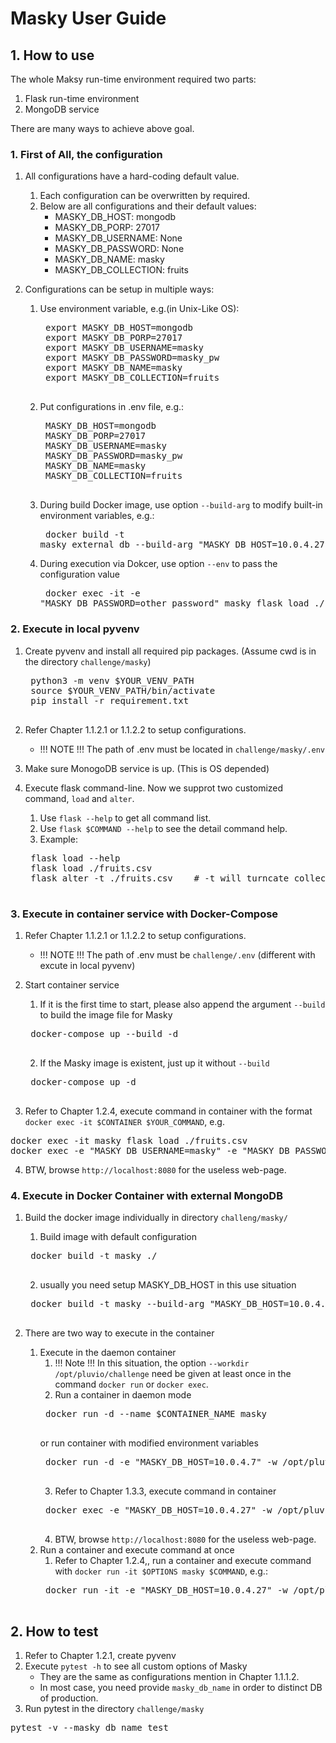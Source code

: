 # Masky User Guide


## 1. How to use
   The whole Maksy run-time environment required two parts:
   1. Flask run-time environment
   2. MongoDB service

There are many ways to achieve above goal.

### 1. First of All, the configuration
1. All configurations have a hard-coding default value.
    1. Each configuration can be overwritten by required.
    2. Below are all configurations and their default values:
       - MASKY_DB_HOST: mongodb
       - MASKY_DB_PORP: 27017
       - MASKY_DB_USERNAME: None
       - MASKY_DB_PASSWORD: None
       - MASKY_DB_NAME: masky
       - MASKY_DB_COLLECTION: fruits

2. Configurations can be setup in multiple ways:
    1. Use environment variable, e.g.(in Unix-Like OS):
        <pre>
        export MASKY_DB_HOST=mongodb
        export MASKY_DB_PORP=27017
        export MASKY_DB_USERNAME=masky
        export MASKY_DB_PASSWORD=masky_pw
        export MASKY_DB_NAME=masky
        export MASKY_DB_COLLECTION=fruits
        </pre>
    2. Put configurations in .env file, e.g.:
        <pre>
        MASKY_DB_HOST=mongodb
        MASKY_DB_PORP=27017
        MASKY_DB_USERNAME=masky
        MASKY_DB_PASSWORD=masky_pw
        MASKY_DB_NAME=masky
        MASKY_DB_COLLECTION=fruits
        </pre>
    3. During build Docker image, use option `--build-arg` to modify built-in environment variables, e.g.:
            <pre>
            docker build -t masky_external_db --build-arg "MASKY_DB_HOST=10.0.4.27" ./
            </pre>
    4. During execution via Dokcer, use option `--env` to pass the configuration value
            <pre>
            docker exec -it -e "MASKY_DB_PASSWORD=other_password" masky flask load ./fruits.csv -t
            </pre>
        
### 2. Execute in local pyvenv
1. Create pyvenv and install all required pip packages. (Assume cwd is in the directory `challenge/masky`)
    <pre>
    python3 -m venv $YOUR_VENV_PATH
    source $YOUR_VENV_PATH/bin/activate
    pip install -r requirement.txt
    </pre>

2. Refer Chapter 1.1.2.1 or 1.1.2.2 to setup configurations.
   - !!! NOTE !!! The path of .env must be located in `challenge/masky/.env`

3. Make sure MonogoDB service is up. (This is OS depended)

4. Execute flask command-line. Now we supprot two customized command, `load` and `alter`.
    1. Use `flask --help` to get all command list. 
    2. Use `flask $COMMAND --help` to see the detail command help.
    3. Example:
    <pre>
    flask load --help
    flask load ./fruits.csv
    flask alter -t ./fruits.csv    # -t will turncate collection before write new one
    </pre>

### 3. Execute in container service with Docker-Compose
1. Refer Chapter 1.1.2.1 or 1.1.2.2 to setup configurations.
    - !!! NOTE !!! The path of .env must be `challenge/.env` (different with excute in local pyvenv)

2. Start container service
    1. If it is the first time to start, please also append the argument `--build` to build the image file for Masky
    <pre>
    docker-compose up --build -d
    </pre>

    2. If the Masky image is existent, just up it without `--build`
    <pre>
    docker-compose up -d
    </pre>

3. Refer to Chapter 1.2.4, execute command in container with the format `docker exec -it $CONTAINER $YOUR_COMMAND`, e.g.
<pre>
docker exec -it masky flask load ./fruits.csv
docker exec -e "MASKY_DB_USERNAME=masky" -e "MASKY_DB_PASSWORD=pluvio5278Masky?" masky flask load ./fruits.csv
</pre>

4. BTW, browse `http://localhost:8080` for the useless web-page.

### 4. Execute in Docker Container with external MongoDB   
1. Build the docker image individually in directory `challeng/masky/`
    1. Build image with default configuration
    <pre>
    docker build -t masky ./
    </pre>
    2. usually you need setup MASKY_DB_HOST in this use situation
    <pre>
    docker build -t masky --build-arg "MASKY_DB_HOST=10.0.4.27" ./
    </pre>

2. There are two way to execute in the container
    1. Execute in the daemon container
        1. !!! Note !!! In this situation, the option `--workdir /opt/pluvio/challenge` need be given at least once in the command `docker run` or `docker exec`.
        2. Run a container in daemon mode
        <pre>
        docker run -d --name $CONTAINER_NAME masky
        </pre>
        or run container with modified environment variables
        <pre>
        docker run -d -e "MASKY_DB_HOST=10.0.4.7" -w /opt/pluvio/challenge --name $CONTAINER_NAME masky
        </pre>
        3. Refer to Chapter 1.3.3, execute command in container
        <pre>
        docker exec -e "MASKY_DB_HOST=10.0.4.27" -w /opt/pluvio/challenge $CONTAINER_NAME flask load ./fruits.csv
        </pre>
        4. BTW, browse `http://localhost:8080` for the useless web-page.
    2. Run a container and execute command at once
        1. Refer to Chapter 1.2.4,, run a container and execute command with `docker run -it $OPTIONS masky $COMMAND`, e.g.:
        <pre>
        docker run -it -e "MASKY_DB_HOST=10.0.4.27" -w /opt/pluvio/challenge masky flask load ./fruits -t
        </pre>
        
## 2. How to test
1. Refer to Chapter 1.2.1, create pyvenv
2. Execute `pytest -h` to see all custom options of Masky
    - They are the same as configurations mention in Chapter 1.1.1.2.
    - In most case, you need provide `masky_db_name` in order to distinct DB of production.
3. Run pytest in the directory `challenge/masky`
<pre>
pytest -v --masky_db_name test
</pre>